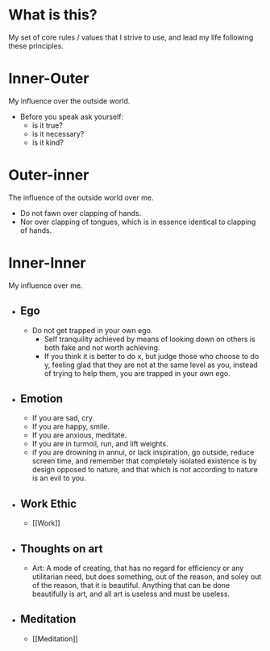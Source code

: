 # What is this?

My set of core rules / values that I strive to use, and lead my life following these principles.


# Inner-Outer
My influence over the outside world. 


- Before you speak ask yourself:
    * is it true?
    * is it necessary?
    * is it kind?

# Outer-inner
The influence of the outside world over me. 

- Do not fawn over clapping of hands.
- Nor over clapping of tongues, which is in essence identical to clapping of hands.



# Inner-Inner

My influence over me.

- ## Ego
   * Do not get trapped in your own ego.
      + Self tranquility achieved by means of looking down on others is both fake and not worth achieving.
      + If you think it is better to do x, but judge those who choose to do y, feeling glad that they are not at the same level as you, instead of trying to help them, you are trapped in your own ego.

- ## Emotion
   * If you are sad, cry.
   * If you are happy, smile.
   * If you are anxious, meditate.
   * If you are in turmoil, run, and lift weights. 
   * if you are drowning in annui, or lack inspiration, go outside, reduce screen time, and remember that completely isolated existence is by design opposed to nature, and that which is not according to nature is an evil to you.

- ## Work Ethic
   - [[Work]]

- ## Thoughts on art
   * Art: A mode of creating, that has no regard for efficiency or any utilitarian need, but does something, out of the reason, and soley out of the reason, that it is beautiful. Anything that can be done beautifully is art, and all art is useless and must be useless.

- ## Meditation
   * [[Meditation]]
